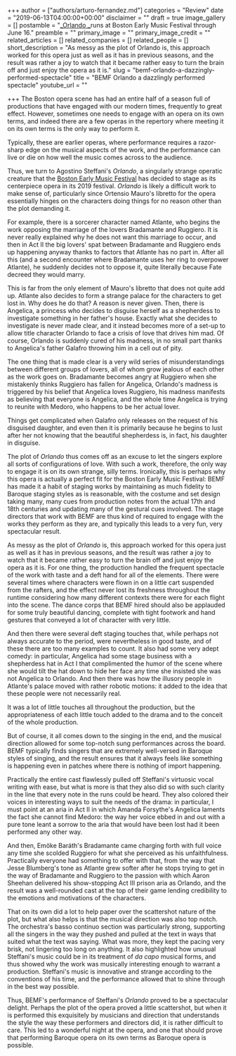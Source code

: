+++
author = ["authors/arturo-fernandez.md"]
categories = "Review"
date = "2019-06-13T04:00:00+00:00"
disclaimer = ""
draft = true
image_gallery = []
postamble = "[_Orlando _](https://bemf.org/2019-festival/festival-operas/centerpiece-opera/)runs at Boston Early Music Festival through June 16."
preamble = ""
primary_image = ""
primary_image_credit = ""
related_articles = []
related_companies = []
related_people = []
short_description = "As messy as the plot of Orlando is, this approach worked for this opera just as well as it has in previous seasons, and the result was rather a joy to watch that it became rather easy to turn the brain off and just enjoy the opera as it is."
slug = "bemf-orlando-a-dazzingly-performed-spectacle"
title = "BEMF Orlando a dazzlingly performed spectacle"
youtube_url = ""

+++
The Boston opera scene has had an entire half of a season full of productions that have engaged with our modern times, frequently to great effect. However, sometimes one needs to engage with an opera on its own terms, and indeed there are a few operas in the repertory where meeting it on its own terms is the only way to perform it.

Typically, these are earlier operas, where performance requires a razor-sharp edge on the musical aspects of the work, and the performance can live or die on how well the music comes across to the audience.

Thus, we turn to Agostino Steffani's _Orlando_, a singularly strange operatic creature that the [Boston Early Music Festival](https://bemf.org/2019-festival/) has decided to stage as its centerpiece opera in its 2019 festival. _Orlando_ is likely a difficult work to make sense of, particularly since Ortensio Mauro's libretto for the opera essentially hinges on the characters doing things for no reason other than the plot demanding it.

For example, there is a sorcerer character named Atlante, who begins the work opposing the marriage of the lovers Bradamante and Ruggiero. It is never really explained why he does not want this marriage to occur, and then in Act II the big lovers' spat between Bradamante and Ruggiero ends up happening anyway thanks to factors that Atlante has no part in. After all this (and a second encounter where Bradamante uses her ring to overpower Atlante), he suddenly decides not to oppose it, quite literally because Fate decreed they would marry.

This is far from the only element of Mauro's libretto that does not quite add up. Atlante also decides to form a strange palace for the characters to get lost in. Why does he do that? A reason is never given. Then, there is Angelica, a princess who decides to disguise herself as a shepherdess to investigate something in her father's house. Exactly what she decides to investigate is never made clear, and it instead becomes more of a set-up to allow title character Orlando to face a crisis of love that drives him mad. Of course, Orlando is suddenly cured of his madness, in no small part thanks to Angelica's father Galafro throwing him in a cell out of pity.

The one thing that is made clear is a very wild series of misunderstandings between different groups of lovers, all of whom grow jealous of each other as the work goes on. Bradamante becomes angry at Ruggiero when she mistakenly thinks Ruggiero has fallen for Angelica, Orlando's madness is triggered by his belief that Angelica loves Ruggiero, his madness manifests as believing that everyone is Angelica, and the whole time Angelica is trying to reunite with Medoro, who happens to be her actual lover.

Things get complicated when Galafro only releases on the request of his disguised daughter, and even then it is primarily because he begins to lust after her not knowing that the beautiful shepherdess is, in fact, his daughter in disguise.

The plot of _Orlando_ thus comes off as an excuse to let the singers explore all sorts of configurations of love. With such a work, therefore, the only way to engage it is on its own strange, silly terms. Ironically, this is perhaps why this opera is actually a perfect fit for the Boston Early Music Festival: BEMF has made it a habit of staging works by maintaining as much fidelity to Baroque staging styles as is reasonable, with the costume and set design taking many, many cues from production notes from the actual 17th and 18th centuries and updating many of the gestural cues involved. The stage directors that work with BEMF are thus kind of required to engage with the works they perform as they are, and typically this leads to a very fun, very spectacular result.

As messy as the plot of _Orlando_ is, this approach worked for this opera just as well as it has in previous seasons, and the result was rather a joy to watch that it became rather easy to turn the brain off and just enjoy the opera as it is. For one thing, the production handled the frequent spectacle of the work with taste and a deft hand for all of the elements. There were several times where characters were flown in on a little cart suspended from the rafters, and the effect never lost its freshness throughout the runtime considering how many different contexts there were for each flight into the scene. The dance corps that BEMF hired should also be applauded for some truly beautiful dancing, complete with tight footwork and hand gestures that conveyed a lot of character with very little.

And then there were several deft staging touches that, while perhaps not always accurate to the period, were nevertheless in good taste, and of these there are too many examples to count.  It also had some very adept comedy: in particular, Angelica had some stage business with a shepherdess hat in Act I that complimented the humor of the scene where she would tilt the hat down to hide her face any time she insisted she was not Angelica to Orlando. And then there was how the illusory people in Atlante's palace moved with rather robotic motions: it added to the idea that these people were not necessarily real. 

It was a lot of little touches all throughout the production, but the appropriateness of each little touch added to the drama and to the conceit of the whole production.

But of course, it all comes down to the singing in the end, and the musical direction allowed for some top-notch sung performances across the board. BEMF typically finds singers that are extremely well-versed in Baroque styles of singing, and the result ensures that it always feels like something is happening even in patches where there is nothing of import happening. 

Practically the entire cast flawlessly pulled off Steffani's virtuosic vocal writing with ease, but what is more is that they also did so with such clarity in the line that every note in the runs could be heard. They also colored their voices in interesting ways to suit the needs of the drama: in particular, I must point at an aria in Act II in which Amanda Forsythe's Angelica laments the fact she cannot find Medoro: the way her voice ebbed in and out with a pure tone leant a sorrow to the aria that would have been lost had it been performed any other way. 

And then, Emöke Baráth's Bradamante came charging forth with full voice any time she scolded Ruggiero for what she perceived as his unfaithfulness. Practically everyone had something to offer with that, from the way that Jesse Blumberg's tone as Atlante grew softer after he stops trying to get in the way of Bradamante and Ruggiero to the passion with which Aaron Sheehan delivered his show-stopping Act III prison aria as Orlando, and the result was a well-rounded cast at the top of their game lending credibility to the emotions and motivations of the characters.

That on its own did a lot to help paper over the scattershot nature of the plot, but what also helps is that the musical direction was also top notch. The orchestra's basso continuo section was particularly strong, supporting all the singers in the way they pushed and pulled at the text in ways that suited what the text was saying. What was more, they kept the pacing very brisk, not lingering too long on anything. It also highlighted how unusual Steffani's music could be in its treatment of _da capo_ musical forms, and thus showed why the work was musically interesting enough to warrant a production. Steffani's music is innovative and strange according to the conventions of his time, and the performance allowed that to shine through in the best way possible.

Thus, BEMF's performance of Steffani's _Orlando_ proved to be a spectacular delight. Perhaps the plot of the opera proved a little scattershot, but when it is performed this exquisitely by musicians and direction that understands the style the way these performers and directors did, it is rather difficult to care. This led to a wonderful night at the opera, and one that should prove that performing Baroque opera on its own terms as Baroque opera is possible.